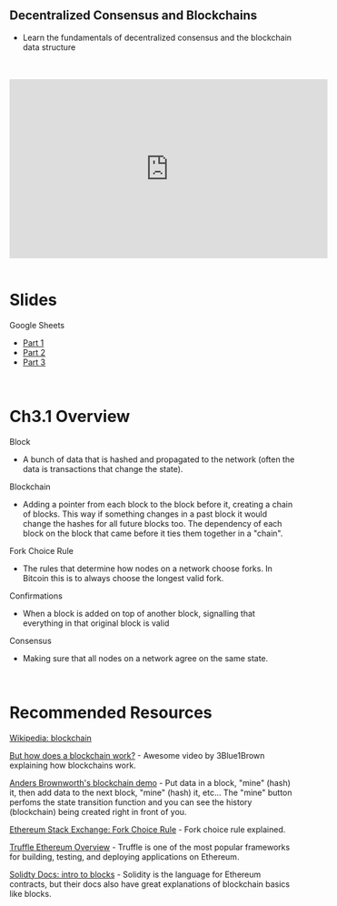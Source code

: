 <br />

## Decentralized Consensus and Blockchains
- Learn the fundamentals of decentralized consensus and the blockchain data structure

<br />
<br />
<iframe
	width="560"
	height="315"
	src="https://www.youtube.com/embed/dZp4fH0McIg"
	frameborder="0"
	allow="accelerometer; autoplay; encrypted-media; gyroscope; picture-in-picture"
	allowfullscreen>
</iframe>
<br />
<br />

# Slides

Google Sheets
- [Part 1](https://docs.google.com/presentation/d/1KM9FExtcdvWWeQNW6SjpHswmrU1CsH1bRM9qslOYUyQ/edit#slide=id.g4023786b63_0_0)
- [Part 2](https://docs.google.com/presentation/d/100f7u_DKz8mDdChzYLx3C2ALxs0_oyDp-07pppDuC-k/edit#slide=id.g56028c6a63_0_3311)
- [Part 3](https://docs.google.com/presentation/d/18qFsBmOBlRziCIjRAJQIVlY0KM2DvhlX3vQtkWlnl5I/edit#slide=id.g5609d5c0b9_2_3522)

<br />

# Ch3.1 Overview

Block
- A bunch of data that is hashed and propagated to the network (often the data is transactions that change the state).

Blockchain
- Adding a pointer from each block to the block before it, creating a chain of blocks. This way if something changes in a past block it would change the hashes for all future blocks too. The dependency of each block on the block that came before it ties them together in a "chain".

Fork Choice Rule
- The rules that determine how nodes on a network choose forks. In Bitcoin this is to always choose the longest valid fork.

Confirmations
- When a block is added on top of another block, signalling that everything in that original block is valid

Consensus
- Making sure that all nodes on a network agree on the same state.

<br />

# Recommended Resources

[Wikipedia: blockchain](https://en.wikipedia.org/wiki/Blockchain)

[But how does a blockchain work?](https://www.youtube.com/watch?v=bBC-nXj3Ng4&feature=youtu.be) - Awesome video by 3Blue1Brown explaining how blockchains work.

[Anders Brownworth's blockchain demo](https://anders.com/blockchain/blockchain.html) - Put data in a block, "mine" (hash) it, then add data to the next block, "mine" (hash) it, etc... The "mine" button perfoms the state transition function and you can see the history (blockchain) being created right in front of you.

[Ethereum Stack Exchange: Fork Choice Rule](https://bitcoin.stackexchange.com/questions/88777/fork-choice-rule-a-general-term-or-a-specific-algorithm) - Fork choice rule explained.

[Truffle Ethereum Overview](https://www.trufflesuite.com/tutorials/ethereum-overview) - Truffle is one of the most popular frameworks for building, testing, and deploying applications on Ethereum.

[Solidty Docs: intro to blocks](https://solidity.readthedocs.io/en/v0.5.11/introduction-to-smart-contracts.html#blocks) - Solidity is the language for Ethereum contracts, but their docs also have great explanations of blockchain basics like blocks.

<br />

